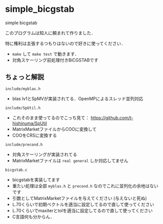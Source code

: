 # simple_bicgstab
simple bicgstab

このプログラムは知人に頼まれて作りました．

特に権利は主張するつもりはないので好きに使ってください．

- `make` して `make test` で動きます．
- 対角スケーリング前処理付きBiCGSTABです

## ちょっと解説
`include/myblas.h`
- blas lv1とSpMVが実装されてる．OpenMPによるスレッド並列対応

`include/SpUtil.h`
- これそのまま使ってるのでこっち見て： https://github.com/t-hishinuma/SpUtil
- MatrixMarketファイルからCOOに変換して
- COOをCRSに変換する

`include/precond.h`
- 対角スケーリングが実装されてる
- MatrixMarketファイルは `real general` しか対応してません

`bicgstab.c`
- bicgstabを実装してます
- 重たい処理は全部 `myblas.h` と `precond.h` なのでこれに並列化の余地はないです
- 引数としてMatrixMarketファイルを与えてください (与えないと死ぬ)
- L.70くらいで初期ベクトルを適当に設定してるので直して使ってください
- L.70くらいでmaxiterとtolを適当に設定してるので直して使ってください
- C言語何も分からん．
